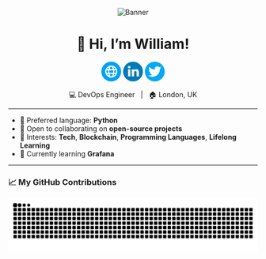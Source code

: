 <p align="center">
  <img src="https://media.licdn.com/dms/image/v2/D4E16AQF6IlQRMxNjYg/profile-displaybackgroundimage-shrink_350_1400/B4EZbUq89lHYAc-/0/1747324752290?e=1752710400&v=beta&t=4mgDgGfJ7Sw5-f0dg7PjzzG7fhCNQa5UVn1Z_pvYUnY" alt="Banner" />
</p>

<h1 align="center">👋 Hi, I’m William!</h1>

<p align="center">
  <a href="https://williamalvarez.dev"><img src="https://raw.githubusercontent.com/williamalvarezdev/williamalvarezdev/refs/heads/main/web.png" width="8%" /></a> 
  <a href="https://linkedin.com/in/williamalvarezdev"><img src="https://raw.githubusercontent.com/williamalvarezdev/williamalvarezdev/refs/heads/main/linkedinicon.png" width="8%" /></a> 
  <a href="https://x.com/williamalvadev"><img src="https://raw.githubusercontent.com/williamalvarezdev/williamalvarezdev/refs/heads/main/twittericon.png" width="8%" /></a>
</p>

<p align="center">
  💻 DevOps Engineer &nbsp; | &nbsp; 🏠 London, UK 





---

- 🤖 Preferred language: **Python**
- 💞️ Open to collaborating on **open-source projects**
- 👀 Interests: **Tech**, **Blockchain**, **Programming Languages**, **Lifelong Learning**
- 🌱 Currently learning **Grafana**

---

### 📈 My GitHub Contributions

<picture>
  <source media="(prefers-color-scheme: dark)" srcset="https://raw.githubusercontent.com/williamalvarezdev/williamalvarezdev/output/github-contribution-grid-snake-dark.svg" />
  <source media="(prefers-color-scheme: light)" srcset="https://raw.githubusercontent.com/williamalvarezdev/williamalvarezdev/output/github-contribution-grid-snake.svg" />
  <img alt="GitHub Contribution Graph" src="https://raw.githubusercontent.com/williamalvarezdev/williamalvarezdev/output/github-contribution-grid-snake.svg" />
</picture>
